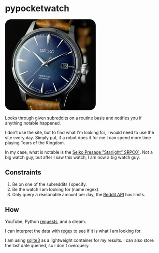 # pypocketwatch


<img src="resources/seikostarlight.png" width="300" style="border-radius: 20px;">

Looks through given subreddits on a routine basis and notifies you if anything notable happened.

I don't use the site, but to find what I'm looking for, I would need to use the site every day. Simply put, if a robot does it for me I can spend more time playing Tears of the Kingdom.

In my case, what is notable is the [Seiko Presage "Starlight" SRPC01](https://www.watchgecko.com/blogs/magazine/thoughts-on-the-seiko-presage-cocktail-time-starlight). Not a big watch guy, but after I saw this watch, I am now a big watch guy.

## Constraints
1. Be on one of the subreddits I specify.
2. Be the watch I am looking for (name regex).
3. Only query a reasonable amount per day, the [Reddit API](https://www.reddit.com/dev/api/) has limits.

## How

YouTube, Python [requests](https://pypi.org/project/requests/), and a dream.

I can interpret the data with [regex](https://docs.python.org/3/library/re.html) to see if it is what I am looking for.

I am using [sqlite3](https://docs.python.org/3/library/sqlite3.html) as a lightweight container for my results. I can also store the last date queried, so I don't overquery.